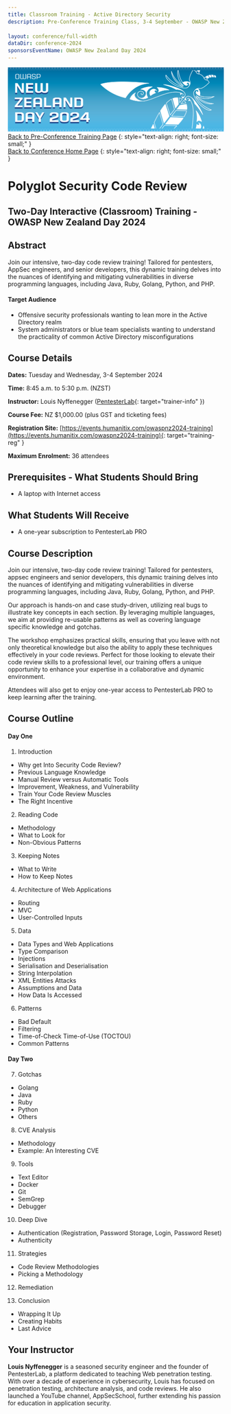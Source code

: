 ```yaml
---
title: Classroom Training - Active Directory Security
description: Pre-Conference Training Class, 3-4 September - OWASP New Zealand Day 2024 

layout: conference/full-width
dataDir: conference-2024
sponsorsEventName: OWASP New Zealand Day 2024
---
```


[![Web Banner](/assets/images/2024_Banner_Graphic.jpg)](/conference/)   
[Back to Pre-Conference Training Page](training.md)
{: style="text-align: right; font-size: small;" }   
[Back to Conference Home Page](index.md)
{: style="text-align: right; font-size: small;" }   

# Polyglot Security Code Review

## Two-Day Interactive (Classroom) Training - OWASP New Zealand Day 2024

## Abstract

Join our intensive, two-day code review training! Tailored for pentesters, AppSec engineers, and senior developers, 
this dynamic training delves into the nuances of identifying and mitigating vulnerabilities in diverse programming languages, 
including Java, Ruby, Golang, Python, and PHP.

#### Target Audience

* Offensive security professionals wanting to lean more in the Active Directory realm   
* System administrators or blue team specialists wanting to understand the practicality of common Active Directory misconfigurations

## Course Details 

**Dates:** Tuesday and Wednesday, 3-4 September 2024

**Time:** 8:45 a.m. to 5:30 p.m. (NZST)

**Instructor:** Louis Nyffenegger ([PentesterLab](https://tierzerosecurity.co.nz/){: target="trainer-info" })   

**Course Fee:** NZ $1,000.00 (plus GST and ticketing fees)

**Registration Site:** [https://events.humanitix.com/owaspnz2024-training](https://events.humanitix.com/owaspnz2024-training){: target="training-reg" }

**Maximum Enrolment:** 36 attendees

## Prerequisites - What Students Should Bring

* A laptop with Internet access 

## What Students Will Receive

* A one-year subscription to PentesterLab PRO

## Course Description

Join our intensive, two-day code review training! Tailored for pentesters, appsec engineers and senior developers, this dynamic training delves into the nuances of identifying and mitigating vulnerabilities in diverse programming languages, including Java, Ruby, Golang, Python, and PHP.

Our approach is hands-on and case study-driven, utilizing real bugs to illustrate key concepts in each section. By leveraging multiple languages, we aim at providing re-usable patterns as well as covering language specific knowledge and gotchas.

The workshop emphasizes practical skills, ensuring that you leave with not only theoretical knowledge but also the ability to apply these techniques effectively in your code reviews. Perfect for those looking to elevate their code review skills to a professional level, our training offers a unique opportunity to enhance your expertise in a collaborative and dynamic environment.

Attendees will also get to enjoy one-year access to PentesterLab PRO to keep learning after the training.

## Course Outline 

#### Day One

1. Introduction   
- Why get Into Security Code Review?   
- Previous Language Knowledge   
- Manual Review versus Automatic Tools   
- Improvement, Weakness, and Vulnerability   
- Train Your Code Review Muscles   
- The Right Incentive   

2. Reading Code
- Methodology   
- What to Look for   
- Non-Obvious Patterns   

3. Keeping Notes   
- What to Write   
- How to Keep Notes   

4. Architecture of Web Applications   
- Routing   
- MVC   
- User-Controlled Inputs   

5. Data   
- Data Types and Web Applications   
- Type Comparison   
- Injections   
- Serialisation and Deserialisation   
- String Interpolation   
- XML Entities Attacks   
- Assumptions and Data   
- How Data Is Accessed   

6. Patterns   
- Bad Default   
- Filtering   
- Time-of-Check Time-of-Use (TOCTOU)   
- Common Patterns   

#### Day Two

7. Gotchas   
- Golang   
- Java   
- Ruby   
- Python   
- Others   

8. CVE Analysis   
- Methodology
- Example: An Interesting CVE

9. Tools   
- Text Editor   
- Docker   
- Git   
- SemGrep   
- Debugger   

10. Deep Dive      
- Authentication (Registration, Password Storage, Login, Password Reset)   
- Authenticity      

11. Strategies   
- Code Review Methodologies      
- Picking a Methodology   

12. Remediation

13. Conclusion   
- Wrapping It Up   
- Creating Habits   
- Last Advice

## Your Instructor

**Louis Nyffenegger**  is a seasoned security engineer and the founder of PentesterLab, a platform dedicated to teaching Web 
penetration testing. With over a decade of experience in cybersecurity, Louis has focused on penetration testing, architecture 
analysis, and code reviews. He also launched a YouTube channel, AppSecSchool, further extending his passion for education in 
application security.
